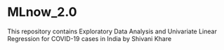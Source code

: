 # MLnow_2.0
This repository contains Exploratory Data Analysis and Univariate Linear Regression for COVID-19 cases in India by Shivani Khare
